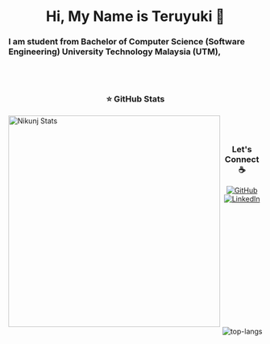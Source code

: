 ### <h1 align="center"> Hi, My Name is Teruyuki 👋 </h1>

<h3 align="center`">I am student from Bachelor of Computer Science (Software Engineering) University Technology Malaysia (UTM), </h3>
	<br />
	<br />

 ###   <h3 align="center">  ⭐ GitHub Stats  </h3>

 <p> 
    <img align="left" src="https://github-readme-stats.vercel.app/api?username=steruyuki99&count_private=true&show_icons=true&theme=dark&line" alt="Nikunj Stats" width="420"/> 

  <img  align="right" src="https://github-readme-stats.vercel.app/api/top-langs/?username=steruyuki99&layout=compact&theme=dark" alt="top-langs" />
 </p>
	<br/>
<br />

### <h3 align="center"> Let's Connect :coffee: </h3>

<p align="center">
	<a href="https://github.com/steruyuki99"><img src="https://img.icons8.com/bubbles/50/000000/github.png" alt="GitHub"/></a>
	<a href="https://www.linkedin.com/in/muhd-teruyuki-a5a9711a3/"><img src="https://img.icons8.com/bubbles/50/000000/linkedin.png" alt="LinkedIn"/></a>
</p>


<!--
**steruyuki99/steruyuki99** is a ✨ _special_ ✨ repository because its `README.md` (this file) appears on your GitHub profile.

Here are some ideas to get you started:

- 🔭 I’m currently working on ...
- 🌱 I’m currently learning ...
- 👯 I’m looking to collaborate on ...
- 🤔 I’m looking for help with ...
- 💬 Ask me about ...
- 📫 How to reach me: ...
- 😄 Pronouns: ...
- ⚡ Fun fact: ...
-->
